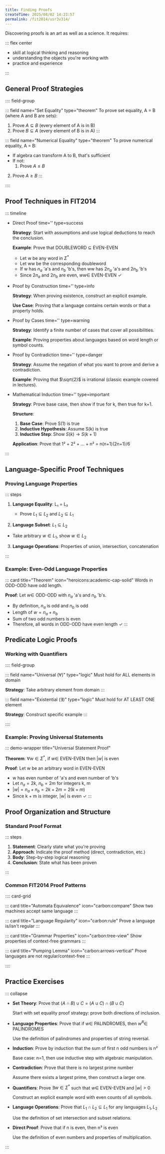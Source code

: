 ```yaml
---
title: Finding Proofs
createTime: 2025/08/02 14:23:57
permalink: /fit2014/usr3v314/
---
```


Discovering proofs is an art as well as a science. It requires:

::: flex center

- skill at logical thinking and reasoning
- understanding the objects you're working with
- practice and experience

:::

## General Proof Strategies

:::: field-group

::: field name="Set Equality" type="theorem"
To prove set equality, A = B (where A and B are sets):

1. Prove $A \subseteq B$ (every element of A is in B)
2. Prove $B \subseteq A$ (every element of B is in A)
:::

::: field name="Numerical Equality" type="theorem"
To prove numerical equality, A = B:

- If algebra can transform A to B, that's sufficient
- If not:
  1. Prove $A \leq B$
2. Prove $A \geq B$
:::

::::

## Proof Techniques in FIT2014

::: timeline

- Direct Proof
  time='' type=success

  **Strategy**: Start with assumptions and use logical deductions to reach the conclusion.

  **Example**: Prove that DOUBLEWORD $\subseteq$ EVEN-EVEN
  - Let w be any word in $\Sigma^*$
  - Let ww be the corresponding doubleword
  - If w has $n_a$ 'a's and $n_b$ 'b's, then ww has $2n_a$ 'a's and $2n_b$ 'b's
  - Since $2n_a$ and $2n_b$ are even, $ww \in$ EVEN-EVEN ✓

- Proof by Construction
  time='' type=info

  **Strategy**: When proving existence, construct an explicit example.

  **Use Case**: Proving that a language contains certain words or that a property holds.

- Proof by Cases
  time='' type=warning

  **Strategy**: Identify a finite number of cases that cover all possibilities.

  **Example**: Proving properties about languages based on word length or symbol counts.

- Proof by Contradiction
  time='' type=danger

  **Strategy**: Assume the negation of what you want to prove and derive a contradiction.

  **Example**: Proving that $\sqrt{2}$ is irrational (classic example covered in lectures).

- Mathematical Induction
  time='' type=important

  **Strategy**: Prove base case, then show if true for k, then true for k+1.

  **Structure**:
  1. **Base Case**: Prove S(1) is true
  2. **Inductive Hypothesis**: Assume S(k) is true  
  3. **Inductive Step**: Show $S(k) \to S(k+1)$

  **Application**: Prove that 1² + 2² + ... + n² = n(n+1)(2n+1)/6

:::

## Language-Specific Proof Techniques

### Proving Language Properties

::: steps

1. **Language Equality**: L₁ = L₂
   - Prove $L_1 \subseteq L_2$ and $L_2 \subseteq L_1$

2. **Language Subset**: $L_1 \subseteq L_2$
- Take arbitrary $w \in L_1$, show $w \in L_2$

3. **Language Operations**: Properties of union, intersection, concatenation

:::

### Example: Even-Odd Language Properties

::: card title="Theorem" icon="heroicons:academic-cap-solid"
Words in ODD-ODD have odd length.

**Proof**: Let $w \in$ ODD-ODD with $n_a$ 'a's and $n_b$ 'b's.
- By definition, $n_a$ is odd and $n_b$ is odd
- Length of $w = n_a + n_b$
- Sum of two odd numbers is even
- Therefore, all words in ODD-ODD have even length ✓
:::

## Predicate Logic Proofs

### Working with Quantifiers

:::: field-group

::: field name="Universal ($\forall$)" type="logic"
Must hold for ALL elements in domain

**Strategy**: Take arbitrary element from domain
:::

::: field name="Existential ($\exists$)" type="logic"
Must hold for AT LEAST ONE element

**Strategy**: Construct specific example
:::

::::

### Example: Proving Universal Statements

::: demo-wrapper title="Universal Statement Proof"

**Theorem**: $\forall w \in \Sigma^*$, if $w \in$ EVEN-EVEN then $|w|$ is even

**Proof**: Let w be an arbitrary word in EVEN-EVEN
- w has even number of 'a's and even number of 'b's
- Let $n_a = 2k$, $n_b = 2m$ for integers k, m
- $|w| = n_a + n_b = 2k + 2m = 2(k + m)$
- Since k + m is integer, |w| is even ✓
:::

## Proof Organization and Structure

### Standard Proof Format

::: steps

1. **Statement**: Clearly state what you're proving
2. **Approach**: Indicate the proof method (direct, contradiction, etc.)
3. **Body**: Step-by-step logical reasoning
4. **Conclusion**: State what has been proven

:::

### Common FIT2014 Proof Patterns

:::: card-grid

::: card title="Automata Equivalence" icon="carbon:compare"
Show two machines accept same language
:::

::: card title="Language Regularity" icon="carbon:rule"
Prove a language is/isn't regular
:::

::: card title="Grammar Properties" icon="carbon:tree-view"
Show properties of context-free grammars
:::

::: card title="Pumping Lemma" icon="carbon:arrows-vertical"
Prove languages are not regular/context-free
:::

::::

## Practice Exercises

::: collapse

- **Set Theory**: Prove that $(A \cap B) \cup C = (A \cup C) \cap (B \cup C)$

  Start with set equality proof strategy: prove both directions of inclusion.

- **Language Properties**: Prove that if $w \in$ PALINDROMES, then $w^R \in$ PALINDROMES

  Use the definition of palindromes and properties of string reversal.

- **Induction**: Prove by induction that the sum of first n odd numbers is n²

  Base case: n=1, then use inductive step with algebraic manipulation.

- **Contradiction**: Prove that there is no largest prime number

  Assume there exists a largest prime, then construct a larger one.

- **Quantifiers**: Prove $\exists w \in \Sigma^*$ such that $w \in$ EVEN-EVEN and $|w| > 0$

  Construct an explicit example word with even counts of all symbols.

- **Language Operations**: Prove that $L_1 \cap L_2 \subseteq L_1$ for any languages $L_1, L_2$

  Use the definition of set intersection and subset relations.

- **Direct Proof**: Prove that if n is even, then n³ is even

  Use the definition of even numbers and properties of multiplication.

:::
